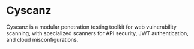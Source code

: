 # Cyscanz
Cyscanz is a modular penetration testing toolkit for web vulnerability scanning, with specialized scanners for API security, JWT authentication, and cloud misconfigurations.
